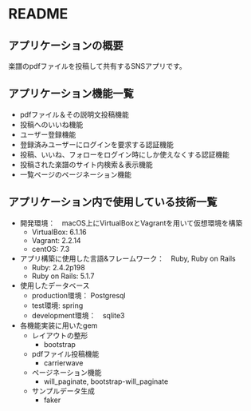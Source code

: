 # README

## アプリケーションの概要
楽譜のpdfファイルを投稿して共有するSNSアプリです。

## アプリケーション機能一覧
* pdfファイル＆その説明文投稿機能
* 投稿へのいいね機能
* ユーザー登録機能
* 登録済みユーザーにログインを要求する認証機能
* 投稿、いいね、フォローをログイン時にしか使えなくする認証機能
* 投稿された楽譜のサイト内検索＆表示機能
* 一覧ページのページネーション機能

## アプリケーション内で使用している技術一覧
* 開発環境：　macOS上にVirtualBoxとVagrantを用いて仮想環境を構築
  * VirtualBox: 6.1.16
  * Vagrant: 2.2.14
  * centOS: 7.3
* アプリ構築に使用した言語&フレームワーク：　Ruby, Ruby on Rails
  * Ruby: 2.4.2p198
  * Ruby on Rails: 5.1.7
* 使用したデータベース
  * production環境： Postgresql
  * test環境: spring
  * development環境：　sqlite3
* 各機能実装に用いたgem
  * レイアウトの整形
    * bootstrap
  * pdfファイル投稿機能
    * carrierwave 
  * ページネーション機能
    * will_paginate, bootstrap-will_paginate
  * サンプルデータ生成
    * faker
